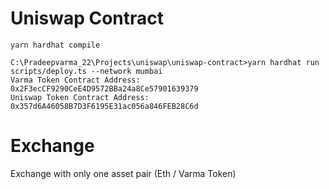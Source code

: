 # Uniswap Contract




```shell
yarn hardhat compile
```


```shell
C:\Pradeepvarma_22\Projects\uniswap\uniswap-contract>yarn hardhat run scripts/deploy.ts --network mumbai
Varma Token Contract Address:  0x2F3ecCF9290CeE4D9572BBa24a8Ce57901639379
Uniswap Token Contract Address:  0x357d6A46058B7D3F6195E31ac056a846FEB28C6d
```

# Exchange
<p>Exchange with only one asset pair (Eth / Varma Token)</p>
